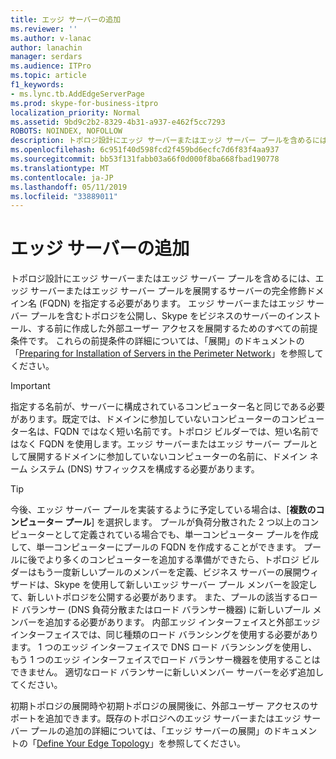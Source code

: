 ```yaml
---
title: エッジ サーバーの追加
ms.reviewer: ''
ms.author: v-lanac
author: lanachin
manager: serdars
ms.audience: ITPro
ms.topic: article
f1_keywords:
- ms.lync.tb.AddEdgeServerPage
ms.prod: skype-for-business-itpro
localization_priority: Normal
ms.assetid: 9bd9c2b2-8329-4b31-a937-e462f5cc7293
ROBOTS: NOINDEX, NOFOLLOW
description: トポロジ設計にエッジ サーバーまたはエッジ サーバー プールを含めるには、エッジ サーバーまたはエッジ サーバー プールを展開するサーバーの完全修飾ドメイン名 (FQDN) を指定する必要があります。 エッジ サーバーまたはエッジ サーバー プールを含むトポロジを公開し、Skype をビジネスのサーバーのインストール、する前に作成した外部ユーザー アクセスを展開するためのすべての前提条件です。 これらの前提条件の詳細については、「展開」のドキュメントの「Preparing for Installation of Servers in the Perimeter Network」を参照してください。
ms.openlocfilehash: 6c951f40d598fcd2f459bd6ecfc7d6f83f4aa937
ms.sourcegitcommit: bb53f131fabb03a66f0d000f8ba668fbad190778
ms.translationtype: MT
ms.contentlocale: ja-JP
ms.lasthandoff: 05/11/2019
ms.locfileid: "33889011"
---
```

# <a name="add-edge-server"></a>エッジ サーバーの追加

トポロジ設計にエッジ サーバーまたはエッジ サーバー プールを含めるには、エッジ サーバーまたはエッジ サーバー プールを展開するサーバーの完全修飾ドメイン名 (FQDN) を指定する必要があります。 エッジ サーバーまたはエッジ サーバー プールを含むトポロジを公開し、Skype をビジネスのサーバーのインストール、する前に作成した外部ユーザー アクセスを展開するためのすべての前提条件です。 これらの前提条件の詳細については、「展開」のドキュメントの「[Preparing for Installation of Servers in the Perimeter Network](https://technet.microsoft.com/library/5e6c457a-f964-4ef7-a709-97abda9c673a.aspx)」を参照してください。

> [!IMPORTANT]
> 指定する名前が、サーバーに構成されているコンピューター名と同じである必要があります。既定では、ドメインに参加していないコンピューターのコンピューター名は、FQDN ではなく短い名前です。トポロジ ビルダーでは、短い名前ではなく FQDN を使用します。エッジ サーバーまたはエッジ サーバー プールとして展開するドメインに参加していないコンピューターの名前に、ドメイン ネーム システム (DNS) サフィックスを構成する必要があります。

> [!TIP]
> 今後、エッジ サーバー プールを実装するように予定している場合は、[**複数のコンピューター プール**] を選択します。 プールが負荷分散された 2 つ以上のコンピューターとして定義されている場合でも、単一コンピューター プールを作成して、単一コンピューターにプールの FQDN を作成することができます。 プールに後でより多くのコンピューターを追加する準備ができたら、トポロジ ビルダーはもう一度新しいプールのメンバーを定義、ビジネス サーバーの展開ウィザードは、Skype を使用して新しいエッジ サーバー プール メンバーを設定して、新しいトポロジを公開する必要があります。 また、プールの該当するロード バランサー (DNS 負荷分散またはロード バランサー機器) に新しいプール メンバーを追加する必要があります。 内部エッジ インターフェイスと外部エッジ インターフェイスでは、同じ種類のロード バランシングを使用する必要があります。 1 つのエッジ インターフェイスで DNS ロード バランシングを使用し、もう 1 つのエッジ インターフェイスでロード バランサー機器を使用することはできません。 適切なロード バランサーに新しいメンバー サーバーを必ず追加してください。

初期トポロジの展開時や初期トポロジの展開後に、外部ユーザー アクセスのサポートを追加できます。既存のトポロジへのエッジ サーバーまたはエッジ サーバー プールの追加の詳細については、「エッジ サーバーの展開」のドキュメントの「[Define Your Edge Topology](https://technet.microsoft.com/library/787b23f1-8fa0-4c37-abf2-c516c5dd66f0.aspx)」を参照してください。


